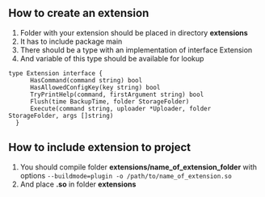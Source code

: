 How to create an extension
-----
1. Folder with your extension should be placed in directory __extensions__
2. It has to include package main
3. There should be a type with an implementation of interface Extension
4. And variable of this type should be available for lookup
```
type Extension interface {
      HasCommand(command string) bool
      HasAllowedConfigKey(key string) bool
      TryPrintHelp(command, firstArgument string) bool
      Flush(time BackupTime, folder StorageFolder)
      Execute(command string, uploader *Uploader, folder StorageFolder, args []string)
  }
  ```

How to include extension to project
-----
1. You should compile folder __extensions/name_of_extension_folder__ with options
``--buildmode=plugin -o /path/to/name_of_extension.so``
2. And place __.so__ in folder __extensions__


